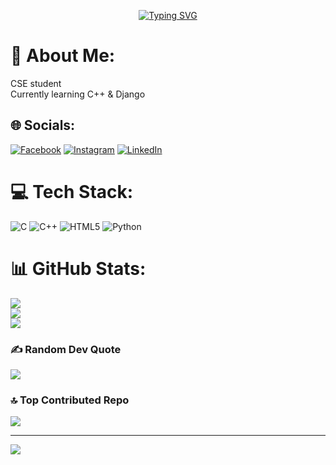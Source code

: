 <p align="center">
  <a href="https://git.io/typing-svg"><img src="https://readme-typing-svg.demolab.com?font=Fira+Code&size=30&duration=3000&pause=500&width=435&lines=Hi%2C+I'm+Mahfujar+Rahman;CS+student;Currently+exploring+Web+Development" alt="Typing SVG" /></a>
</p>

# 💫 About Me:
CSE student<br>Currently learning C++ & Django


## 🌐 Socials:
[![Facebook](https://img.shields.io/badge/Facebook-%231877F2.svg?logo=Facebook&logoColor=white)](https://facebook.com/mahfujarr) [![Instagram](https://img.shields.io/badge/Instagram-%23E4405F.svg?logo=Instagram&logoColor=white)](https://instagram.com/mah.fujar) [![LinkedIn](https://img.shields.io/badge/LinkedIn-%230077B5.svg?logo=linkedin&logoColor=white)](https://linkedin.com/in/mahfujarr) 

# 💻 Tech Stack:
![C](https://img.shields.io/badge/c-%2300599C.svg?style=for-the-badge&logo=c&logoColor=white) ![C++](https://img.shields.io/badge/c++-%2300599C.svg?style=for-the-badge&logo=c%2B%2B&logoColor=white) ![HTML5](https://img.shields.io/badge/html5-%23E34F26.svg?style=for-the-badge&logo=html5&logoColor=white) ![Python](https://img.shields.io/badge/python-3670A0?style=for-the-badge&logo=python&logoColor=ffdd54)
# 📊 GitHub Stats:
![](https://github-readme-stats.vercel.app/api?username=mahfujarr&theme=dark&hide_border=false&include_all_commits=true&count_private=false)<br/>
![](https://github-readme-streak-stats.herokuapp.com/?user=mahfujarr&theme=dark&hide_border=false)<br/>
![](https://github-readme-stats.vercel.app/api/top-langs/?username=mahfujarr&theme=dark&hide_border=false&include_all_commits=true&count_private=false&layout=compact)

### ✍️ Random Dev Quote
![](https://quotes-github-readme.vercel.app/api?type=horizontal&theme=radical)

### 🔝 Top Contributed Repo
![](https://github-contributor-stats.vercel.app/api?username=mahfujarr&limit=5&theme=dark&combine_all_yearly_contributions=true)

---
[![](https://visitcount.itsvg.in/api?id=mahfujarr&icon=0&color=0)](https://visitcount.itsvg.in)

<!-- Proudly created with GPRM ( https://gprm.itsvg.in ) -->

